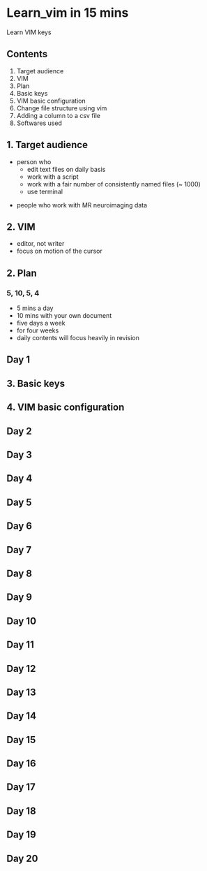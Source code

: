 # Learn_vim in 15 mins

Learn VIM keys


## Contents

1. Target audience
1. VIM
2. Plan
3. Basic keys
4. VIM basic configuration
5. Change file structure using vim
6. Adding a column to a csv file
7. Softwares used


## 1. Target audience

- person who
    - edit text files on daily basis
    - work with a script
    - work with a fair number of consistently named files (~ 1000)
    - use terminal

+ people who work with MR neuroimaging data


## 2. VIM

- editor, not writer
- focus on motion of the cursor



## 2. Plan

### 5, 10, 5, 4

- 5 mins a day
- 10 mins with your own document
- five days a week
- for four weeks
- daily contents will focus heavily in revision



## Day 1
## 3. Basic keys
## 4. VIM basic configuration

## Day 2
## Day 3
## Day 4
## Day 5
## Day 6
## Day 7
## Day 8
## Day 9
## Day 10
## Day 11
## Day 12
## Day 13
## Day 14
## Day 15
## Day 16
## Day 17
## Day 18
## Day 19
## Day 20
